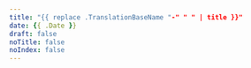 ```yaml
---
title: "{{ replace .TranslationBaseName "-" " " | title }}"
date: {{ .Date }}
draft: false
noTitle: false
noIndex: false
---
```


